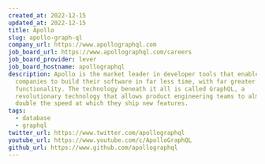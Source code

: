 ```yaml
---
created_at: 2022-12-15
updated_at: 2022-12-15
title: Apollo
slug: apollo-graph-ql
company_url: https://www.apollographql.com
job_board_url: https://www.apollographql.com/careers
job_board_provider: lever
job_board_hostname: apollographql
description: Apollo is the market leader in developer tools that enable
  companies to build their software in far less time, with far greater
  functionality. The technology beneath it all is called GraphQL, a
  revolutionary technology that allows product engineering teams to almost
  double the speed at which they ship new features.
tags:
  - database
  - graphql
twitter_url: https://www.twitter.com/apollographql
youtube_url: https://www.youtube.com/c/ApolloGraphQL
github_url: https://www.github.com/apollographql
---
```

